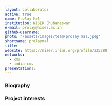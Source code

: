 ```yaml
---
layout: collaborator
active: true
name: Prolay Mal
institution: NISER Bhubaneswar
e-mail: prolay@niser.ac.in
github-username: 
photo: "/assets/images/team/prolay-mal.jpeg"
shortname: prolaymal
title:
website: https://niser.irins.org/profile/235280
networks:
  - cms
  - india-cms
presentations:
---
```


### Biography

### Project interests


